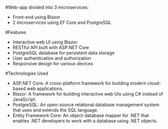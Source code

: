 #Web-app divided into 3 microservices:
- Front-end using Blazor 
- 2 microservices using EF Core and PostgreSQL

#Features
- Interactive web UI using Blazor
- RESTful API built with ASP.NET Core
- PostgreSQL database for persistent data storage
- User authentication and authorization
- Responsive design for various devices

#Technologies Used
- ASP.NET Core: A cross-platform framework for building modern cloud-based web applications.
- Blazor: A framework for building interactive web UIs using C# instead of JavaScript.
- PostgreSQL: An open-source relational database management system that uses and extends the SQL language.
- Entity Framework Core: An object-database mapper for .NET that enables .NET developers to work with a database using .NET objects.
